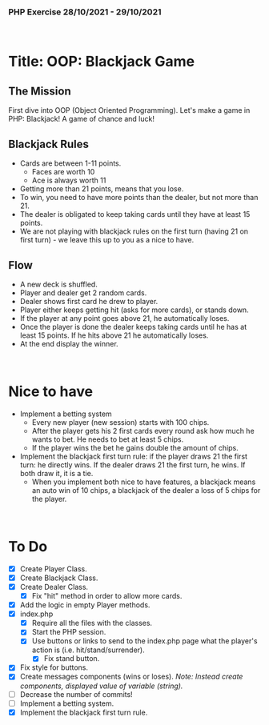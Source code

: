 ### PHP Exercise 28/10/2021 - 29/10/2021
<br/>

# Title: OOP: Blackjack Game

## The Mission
First dive into OOP (Object Oriented Programming). Let's make a game in PHP: Blackjack! A game of chance and luck!

## Blackjack Rules
- Cards are between 1-11 points.
    - Faces are worth 10
    - Ace is always worth 11
- Getting more than 21 points, means that you lose.
- To win, you need to have more points than the dealer, but not more than 21.
- The dealer is obligated to keep taking cards until they have at least 15 points.
- We are not playing with blackjack rules on the first turn (having 21 on first turn) - we leave this up to you as a nice to have.

## Flow
  - A new deck is shuffled.
  - Player and dealer get 2 random cards.
  - Dealer shows first card he drew to player.
  - Player either keeps getting hit (asks for more cards), or stands down.
  - If the player at any point goes above 21, he automatically loses.
  - Once the player is done the dealer keeps taking cards until he has at least 15 points. If he hits above 21 he automatically loses.
  - At the end display the winner.

<br/>
    
# Nice to have
- Implement a betting system
    - Every new player (new session) starts with 100 chips.
    - After the player gets his 2 first cards every round ask how much he wants to bet. He needs to bet at least 5 chips. 
     - If the player wins the bet he gains double the amount of chips.
- Implement the blackjack first turn rule: if the player draws 21 the first turn: he directly wins. If the dealer draws 21 the first turn, he wins. If both draw it, it is a tie. 
    - When you implement both nice to have features, a blackjack means an auto win of 10 chips, a blackjack of the dealer a loss of 5 chips for the player.

<br/>

# To Do

- [x] Create Player Class.
- [x] Create Blackjack Class.
- [x] Create Dealer Class.
    - [x] Fix "hit" method in order to allow more cards.
- [x] Add the logic in empty Player methods.
- [x] index.php 
    - [x] Require all the files with the classes.
    - [x] Start the PHP session.
    - [x] Use buttons or links to send to the index.php page what the player's action is (i.e. hit/stand/surrender).
        - [x] Fix stand button.
- [x] Fix style for buttons.
- [x] Create messages components (wins or loses).
    <i>Note: Instead create components, displayed value of variable (string).</i>
- [ ] Decrease the number of commits!
- [ ] Implement a betting system.
- [x] Implement the blackjack first turn rule.
